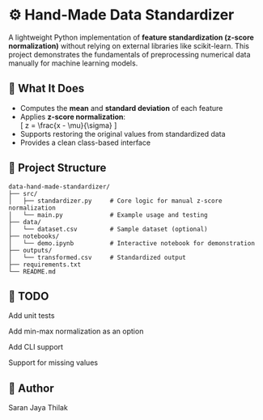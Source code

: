 # ⚙️ Hand-Made Data Standardizer

A lightweight Python implementation of **feature standardization (z-score normalization)** without relying on external libraries like scikit-learn. This project demonstrates the fundamentals of preprocessing numerical data manually for machine learning models.

## 🧮 What It Does

- Computes the **mean** and **standard deviation** of each feature
- Applies **z-score normalization**:  
  \[
  z = \frac{x - \mu}{\sigma}
  \]
- Supports restoring the original values from standardized data
- Provides a clean class-based interface

## 📁 Project Structure

```text
data-hand-made-standardizer/
├── src/
│   ├── standardizer.py     # Core logic for manual z-score normalization
│   └── main.py             # Example usage and testing
├── data/
│   └── dataset.csv         # Sample dataset (optional)
├── notebooks/
│   └── demo.ipynb          # Interactive notebook for demonstration
├── outputs/
│   └── transformed.csv     # Standardized output
├── requirements.txt
└── README.md
```
## 📌 TODO
Add unit tests

Add min-max normalization as an option

Add CLI support

Support for missing values

## 👤 Author
Saran Jaya Thilak
